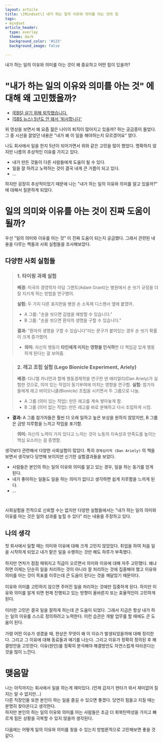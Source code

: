 ```yaml
---
layout: article
title: \[Mindset\] 내가 하는 일의 이유와 의미를 아는 것의 힘
tags:
- mindset
article_header:
  type: overlay
  theme: dark
  background_color: '#123'
  background_image: false

---
```


내가 하는 일의 이유와 의미를 아는 것이 왜 중요하고 어떤 힘이 있을까?

<!--more-->

# "내가 하는 일의 이유와 의미를 아는 것" 에 대해 왜 고민했을까?

- [(EBS) 살기 위해 퇴직했습니다.](https://www.youtube.com/watch?v=P2Aam_Jx4lU&t=1913s)
- [(SBS 뉴스) 5년도 안 돼서 '퇴사합니다'](https://www.youtube.com/watch?v=z02z-rRR0R4)


위 영상을 보면서 왜 요즘 젊은 나이의 퇴직이 많아지고 있을까? 하는 궁금증이 들었다. 
그 중 시선을 끌었던 내용은 "내가 왜 이 일을 해야하는지 모르겠어요" 였다. 

나도 회사에서 일을 한지 5년이 되어가면서 위와 같은 고민을 많이 했었다. 명확하지 않지만 나름의 추상적인 이유를 가지고 있다. 
- 내가 만든 것들이 다른 사람들에게 도움이 될 수 있다.
- 일을 잘 하려고 노력하는 것이 결국 내게 큰 거름이 되고 있다. 
- ...

하지만 굉장히 추상적이었기 때문에 나는 "내가 하는 일의 이유와 의미를 알고 있을까?" 에 대해서 질문하게 되었다. 

# 일의 의미와 이유를 아는 것이 진짜 도움이 될까?
우선 "일의 의미와 이유를 아는 것" 이 진짜 도움이 되는지 궁금했다. 그래서 관련된 내용을 다루는 책들과 사회 실험들을 조사해보았다. 

## 다양한 사회 실험들

> ### 1. 타이핑 과제 실험
>**배경:** 미국의 경영학자 아담 그랜트(Adam Grant)는 병원에서 손 씻기 규정을 더 잘 지키게 하는 방법을 연구했어.
>
>**실험:** 두 가지 다른 표지판을 병원 손 소독제 디스펜서 옆에 붙였어.
> - A 그룹: "손을 씻으면 감염을 예방할 수 있습니다."
> - B 그룹: "손을 씻으면 환자의 생명을 구할 수 있습니다."
>
>**결과:** "환자의 생명을 구할 수 있습니다"라는 문구가 붙어있는 경우 손 씻기 확률이 크게 증가했어.
> - **의미:** 자신의 행동이 **타인에게 미치는 영향을 인식하**면 더 책임감 있게 행동하게 된다는 걸 보여줌.

> ### 2. 레고 조립 실험 (Lego Bionicle Experiment, Ariely)
>
> **배경:** 다니엘 카너먼과 함께 행동경제학을 연구한 댄 애리얼리(Dan Ariely)가 실험한 것으로, 의미 있는 작업이 동기부여에 미치는 영향을 연구함.
> **실험:** 참가자들에게 레고 바이오니클(Bionicle) 조립을 시키면서 두 그룹으로 나눔.
>   - A 그룹 (의미 있는 작업): 만든 레고를 계속 쌓아놓게 함.
>   - B 그룹 (의미 없는 작업): 만든 레고를 바로 분해하고 다시 조립하게 시킴.
- **결과:** A 그룹 참가자들은 훨씬 더 오래 일하고 높은 보상을 원하지 않았지만, B 그룹은 금방 지루함을 느끼고 작업을 포기함.
> **의미:** 자신의 노력이 가치 있다고 느끼는 것이 노동의 지속성과 만족도를 높이는 핵심 요소라는 걸 증명함.

생각보다 관련해서 다양한 사회실험이 많았다. 특히 `경제심리학 (Dan Ariely)` 의 책을 보면서 생각보다 당연해 보이지만 신기한 실험결과들을 보았다. 

- 사람들은 본인의 하는 일의 이유와 의미를 알고 있는 경우, 일을 하는 동기를 얻게 된다. 
- 내가 좋아하는 일들도 일을 하는 의미가 없다고 생각하면 쉽게 지루함을 느끼게 된다. 
- ...

<br>

사회실험을 전적으로 신뢰할 수는 없지만 다양한 실험들에서는 "내가 하는 일의 의미와 이유를 아는 것은 일의 성과를 높힐 수 있다" 라는 내용을 주장하고 있다. 

## 나의 생각
첫 회사에서 일할 때는 의미와 이유에 대해 크게 고민지 않았었다. 취업을 하여 처음 일을 시작하게 되었고 내가 맡은 일을 수행하는 것만 해도 하루가 부족했다. 
<br>
<br>
하지만 연차가 점점 채워지고 직급이 오르면서 의미와 이유에 대해 자주 고민했다. 
왜냐하면 이제는 단순히 일을 처리하는 것이 아니라 잘 처리하는 것에 집중해야 했고 이유와 의미를 아는 것이 목표를 이루는데 큰 도움이 된다는 것을 깨달았기 때문이다.
<br>
<br>
이유와 의미를 고민하지 않으면 주어진 일을 처리하는 것에만 집중하게 된다. 
하지만 이유와 의미를 알게 되면 현재 진행되고 있는 방향이 올바른지 또는 효율적인이 고민하게 된다. 
<br>
<br>
이러한 고민은 결국 일을 잘하게 하는데 큰 도움이 되었다. 그래서 지금은 항상 내가 하는 일의 이유를 스스로 정의하려고 노력한다. 이런 습관은 개발 업무를 할 때에도 큰 도움이 된다. 
<br>
<br>
가령 어떤 이슈가 생겼을 때, 현상은 무엇이 왜 이 이슈가 발생되었을까에 대해 정리한다. 그리고 그 이유에 대해 동료들과 얘기를 나눈다. 그리고 이유가 정확히 정의된 후 해결방안을 고민한다. 
이유(원인)를 정확히 분석해야 해결방안도 자연스럽게 따라온다는 것을 많이 느낀다. 

# 맺음말
나는 아직까지는 회사에서 일을 하는게 재미있다. (언제 갑자기 현타가 와서 재미없어 질지는 알 수 없지만...)
<Br>
다른 직장인들 또한 본인이 하는 일을 즐길 수 있으면 좋겠다. 당연히 힘들고 지칠 때는 분명히 찾아온다고 생각한다. 
<Br>
하지만 본인의 하는 일의 이유와 의미를 아는 사람들은 조금 더 회복탄력성을 가지고 빠르게 힘든 상황을 극복할 수 있지 않을까 생각된다. 
<br>
<br>
다음에는 어떻게 일의 이유와 의미를 찾을 수 있는지 방법론적으로 고민해보면 좋을 것 같다. 